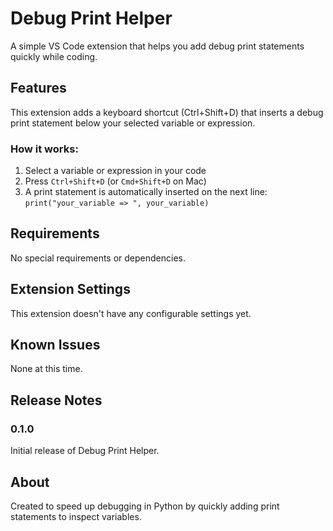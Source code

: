 # Debug Print Helper

A simple VS Code extension that helps you add debug print statements quickly while coding.

## Features

This extension adds a keyboard shortcut (Ctrl+Shift+D) that inserts a debug print statement below your selected variable or expression.

### How it works:

1. Select a variable or expression in your code
2. Press `Ctrl+Shift+D` (or `Cmd+Shift+D` on Mac)
3. A print statement is automatically inserted on the next line: `print("your_variable => ", your_variable)`


## Requirements

No special requirements or dependencies.

## Extension Settings

This extension doesn't have any configurable settings yet.

## Known Issues

None at this time.

## Release Notes

### 0.1.0

Initial release of Debug Print Helper.

## About

Created to speed up debugging in Python by quickly adding print statements to inspect variables.